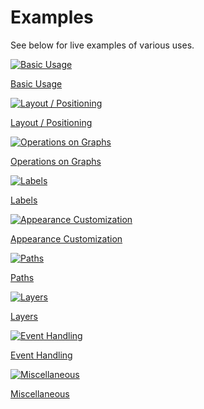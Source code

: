 # Examples

See below for live examples of various uses.

<div class="example-list">
<div class="example-item">

[![Basic Usage](/examples/basic.png)](./basic)

[Basic Usage](./basic)

</div>
<div class="example-item">

[![Layout / Positioning](/examples/layout.png)](./layout)

[Layout / Positioning](./layout)

</div>
<div class="example-item">

[![Operations on Graphs](/examples/operation.png)](./operation)

[Operations on Graphs](./operation)

</div>
<div class="example-item">

[![Labels](/examples/labels.png)](./labels)

[Labels](./labels)

</div>
<div class="example-item">

[![Appearance Customization](/examples/appearance.png)](./appearance)

[Appearance Customization](./appearance)

</div>
<div class="example-item">

[![Paths](/examples/paths.png)](./paths)

[Paths](./paths)

</div>
<div class="example-item">

[![Layers](/examples/layer.png)](./layers)

[Layers](./layers)

</div>
<div class="example-item">

[![Event Handling](/examples/event.png)](./event)

[Event Handling](./event)

</div>
<div class="example-item">

[![Miscellaneous](/examples/misc.png)](./misc)

[Miscellaneous](./misc)

</div>
</div>
